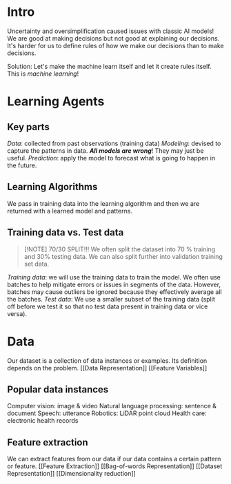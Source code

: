 # Intro
Uncertainty and oversimplification caused issues with classic AI models!
We are good at making decisions but not good at explaining our decisions. It's harder for us to define rules of how we make our decisions than to make decisions. 

Solution: Let's make the machine learn itself and let it create rules itself. 
This is *machine learning*!

# Learning Agents
## Key parts
*Data*: collected from past observations (training data)
*Modeling*: devised to capture the patterns in data. ***All models are wrong***! They may just be useful. 
*Prediction*: apply the model to forecast what is going to happen in the future. 
## Learning Algorithms
We pass in training data into the learning algorithm and then we are returned with a learned model and patterns. 

## Training data vs. Test data
>[!NOTE] 70/30 SPLIT!!!
> We often split the dataset into 70 % training and 30% testing data. We can also split further into validation training set data. 

*Training data*: we will use the training data to train the model. We often use batches to help mitigate errors or issues in segments of the data. However, batches may cause outliers be ignored because they effectively average all the batches. 
*Test data*: We use a smaller subset of the training data (split off before we test it so that no test data present in training data or vice versa). 

# Data
Our dataset is a collection of data instances or examples. Its definition depends on the problem. 
[[Data Representation]]
[[Feature Variables]]
## Popular data instances
Computer vision: image & video
Natural language processing: sentence & document
Speech: utterance
Robotics: LiDAR point cloud
Health care: electronic health records

## Feature extraction
We can extract features from our data if our data contains a certain pattern or feature. 
[[Feature Extraction]]
[[Bag-of-words Representation]]
[[Dataset Representation]]
[[Dimensionality reduction]]

